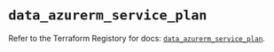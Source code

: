 # `data_azurerm_service_plan`

Refer to the Terraform Registory for docs: [`data_azurerm_service_plan`](https://www.terraform.io/docs/providers/azurerm/d/service_plan).
